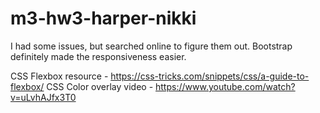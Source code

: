 # m3-hw3-harper-nikki

I had some issues, but searched online to figure them out. Bootstrap definitely made the responsiveness easier.

CSS Flexbox resource - https://css-tricks.com/snippets/css/a-guide-to-flexbox/
CSS Color overlay video - https://www.youtube.com/watch?v=uLvhAJfx3T0

